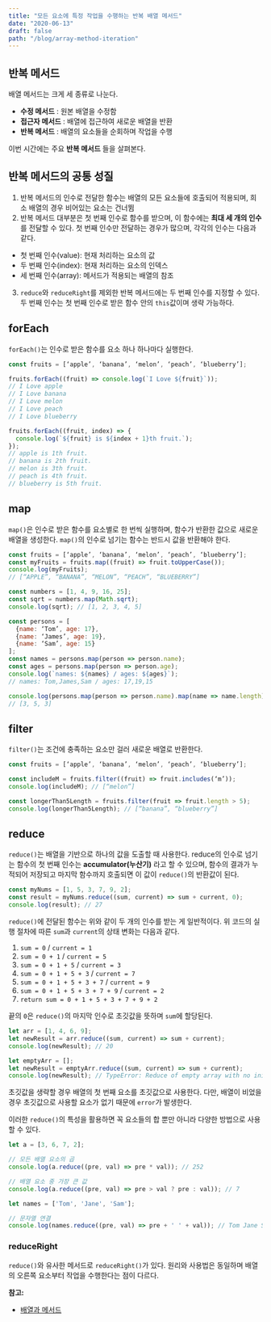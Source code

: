 ```yaml
---
title: "모든 요소에 특정 작업을 수행하는 반복 배열 메서드"
date: "2020-06-13"
draft: false
path: "/blog/array-method-iteration"
---
```


## 반복 메서드

배열 메서드는 크게 세 종류로 나눈다.

- **수정 메서드** : 원본 배열을 수정함
- **접근자 메서드** : 배열에 접근하여 새로운 배열을 반환
- **반복 메서드** : 배열의 요소들을 순회하며 작업을 수행

이번 시간에는 주요 **반복 메서드** 들을 살펴본다.

## 반복 메서드의 공통 성질

1. 반복 메서드의 인수로 전달한 함수는 배열의 모든 요소들에 호출되어 적용되며, 희소 배열의 경우 비어있는 요소는 건너뜀
2. 반복 메서드 대부분은 첫 번째 인수로 함수를 받으며, 이 함수에는 **최대 세 개의 인수** 를 전달할 수 있다. 첫 번째 인수만 전달하는 경우가 많으며, 각각의 인수는 다음과 같다.
  - 첫 번째 인수(value): 현재 처리하는 요소의 값
  - 두 번째 인수(index): 현재 처리하는 요소의 인덱스
  - 세 번째 인수(array): 메서드가 적용되는 배열의 참조
3. `reduce`와 `reduceRight`를 제외한 반복 메서드에는 두 번째 인수를 지정할 수 있다. 두 번째 인수는 첫 번째 인수로 받은 함수 안의 `this`값이며 생략 가능하다.

## forEach

`forEach()`는 인수로 받은 함수를 요소 하나 하나마다 실행한다.

```js
const fruits = [‘apple’, ‘banana’, ‘melon’, ‘peach’, ‘blueberry’];

fruits.forEach((fruit) => console.log(`I Love ${fruit}`));
// I Love apple
// I Love banana
// I Love melon
// I Love peach
// I Love blueberry

fruits.forEach((fruit, index) => {
  console.log(`${fruit} is ${index + 1}th fruit.`);
});
// apple is 1th fruit.
// banana is 2th fruit.
// melon is 3th fruit.
// peach is 4th fruit.
// blueberry is 5th fruit.
```

## map

`map()`은 인수로 받은 함수를 요소별로 한 번씩 실행하며, 함수가 반환한 값으로 새로운 배열을 생성한다. `map()`의 인수로 넘기는 함수는 반드시 값을 반환해야 한다.

```js
const fruits = [‘apple’, ‘banana’, ‘melon’, ‘peach’, ‘blueberry’];
const myFruits = fruits.map((fruit) => fruit.toUpperCase());
console.log(myFruits); 
// [“APPLE”, “BANANA”, “MELON”, “PEACH”, “BLUEBERRY”]

const numbers = [1, 4, 9, 16, 25];
const sqrt = numbers.map(Math.sqrt);
console.log(sqrt); // [1, 2, 3, 4, 5]

const persons = [
  {name: ‘Tom’, age: 17},
  {name: ‘James’, age: 19},
  {name: ‘Sam’, age: 15}
];
const names = persons.map(person => person.name);
const ages = persons.map(person => person.age);
console.log(`names: ${names} / ages: ${ages}`);
// names: Tom,James,Sam / ages: 17,19,15

console.log(persons.map(person => person.name).map(name => name.length));
// [3, 5, 3]
```

## filter

`filter()`는 조건에 충족하는 요소만 걸러 새로운 배열로 반환한다.

```js
const fruits = [‘apple’, ‘banana’, ‘melon’, ‘peach’, ‘blueberry’];

const includeM = fruits.filter((fruit) => fruit.includes(‘m’));
console.log(includeM); // [“melon”]

const longerThan5Length = fruits.filter(fruit => fruit.length > 5);
console.log(longerThan5Length); // [“banana”, “blueberry”]
```

## reduce

`reduce()`는 배열을 기반으로 하나의 값을 도출할 때 사용한다. reduce의 인수로 넘기는 함수의 첫 번째 인수는 **accumulator(누산기)** 라고 할 수 있으며, 함수의 결과가 누적되어 저장되고 마지막 함수까지 호출되면 이 값이 `reduce()`의 반환값이 된다.

```js
const myNums = [1, 5, 3, 7, 9, 2];
const result = myNums.reduce((sum, current) => sum + current, 0);
console.log(result); // 27
```

`reduce()`에 전달된 함수는 위와 같이 두 개의 인수를 받는 게 일반적이다.
위 코드의 실행 절차에 따른 `sum`과 `current`의 상태 변화는 다음과 같다.

1. `sum = 0` / `current = 1`
2. `sum = 0 + 1` / `current = 5`
3. `sum = 0 + 1 + 5` / `current = 3`
4. `sum = 0 + 1 + 5 + 3` / `current = 7`
5. `sum = 0 + 1 + 5 + 3 + 7` / `current = 9`
6. `sum = 0 + 1 + 5 + 3 + 7 + 9` / `current = 2`
7. `return sum = 0 + 1 + 5 + 3 + 7 + 9 + 2`

끝의 `0`은 `reduce()`의 마지막 인수로 초깃값을 뜻하며 `sum`에 할당된다. 

```js
let arr = [1, 4, 6, 9];
let newResult = arr.reduce((sum, current) => sum + current);
console.log(newResult); // 20

let emptyArr = [];
let newResult = emptyArr.reduce((sum, current) => sum + current);
console.log(newResult); // TypeError: Reduce of empty array with no initial value
```

초깃값을 생략할 경우 배열의 첫 번째 요소를 초깃값으로 사용한다. 다만, 배열이 비었을 경우 초깃값으로 사용할 요소가 없기 때문에 `error`가 발생한다.

이러한 `reduce()`의 특성을 활용하면 꼭 요소들의 합 뿐만 아니라 다양한 방법으로 사용할 수 있다.

```js
let a = [3, 6, 7, 2];

// 모든 배열 요소의 곱
console.log(a.reduce((pre, val) => pre * val)); // 252

// 배열 요소 중 가장 큰 값
console.log(a.reduce((pre, val) => pre > val ? pre : val)); // 7

let names = ['Tom', 'Jane', 'Sam'];

// 문자열 연결
console.log(names.reduce((pre, val) => pre + ' ' + val)); // Tom Jane Sam
```

### reduceRight

`reduce()`와 유사한 메서드로 `reduceRight()`가 있다. 원리와 사용법은 동일하며 배열의 오른쪽 요소부터 작업을 수행한다는 점이 다르다.

**참고:**
  - [배열과 메서드](https://ko.javascript.info/array-methods)